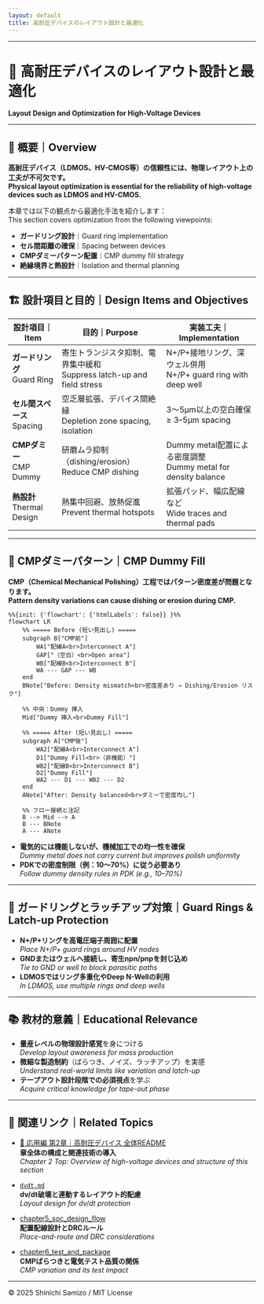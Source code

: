 ```yaml
---
layout: default
title: 高耐圧デバイスのレイアウト設計と最適化
---
```


---

# 📐 高耐圧デバイスのレイアウト設計と最適化
**Layout Design and Optimization for High-Voltage Devices**

---

## 📘 概要｜Overview

**高耐圧デバイス（LDMOS、HV-CMOS等）の信頼性には、物理レイアウト上の工夫が不可欠です。**  
**Physical layout optimization is essential for the reliability of high-voltage devices such as LDMOS and HV-CMOS.**

本章では以下の観点から最適化手法を紹介します：  
This section covers optimization from the following viewpoints:

- **ガードリング設計**｜Guard ring implementation  
- **セル間距離の確保**｜Spacing between devices  
- **CMPダミーパターン配置**｜CMP dummy fill strategy  
- **絶縁境界と熱設計**｜Isolation and thermal planning

---

## 🏗️ 設計項目と目的｜Design Items and Objectives

| 設計項目｜Item | 目的｜Purpose | 実装工夫｜Implementation |
|-------------|------------------|----------------------------|
| **ガードリング**<br>Guard Ring | 寄生トランジスタ抑制、電界集中緩和<br>Suppress latch-up and field stress | N+/P+接地リング、深ウェル併用<br>N+/P+ guard ring with deep well |
| **セル間スペース**<br>Spacing | 空乏層拡張、デバイス間絶縁<br>Depletion zone spacing, isolation | 3〜5μm以上の空白確保<br>≥ 3–5μm spacing |
| **CMPダミー**<br>CMP Dummy | 研磨ムラ抑制（dishing/erosion）<br>Reduce CMP dishing | Dummy metal配置による密度調整<br>Dummy metal for density balance |
| **熱設計**<br>Thermal Design | 熱集中回避、放熱促進<br>Prevent thermal hotspots | 拡張パッド、幅広配線など<br>Wide traces and thermal pads |

---

## 🧪 CMPダミーパターン｜CMP Dummy Fill

**CMP（Chemical Mechanical Polishing）工程ではパターン密度差が問題となります。**  
**Pattern density variations can cause dishing or erosion during CMP.**

```mermaid
%%{init: {'flowchart': {'htmlLabels': false}} }%%
flowchart LR
    %% ===== Before (短い見出し) =====
    subgraph B["CMP前"]
        WA["配線A<br>Interconnect A"]
        GAP["（空白）<br>Open area"]
        WB["配線B<br>Interconnect B"]
        WA --- GAP --- WB
    end
    BNote["Before: Density mismatch<br>密度差あり → Dishing/Erosion リスク"]

    %% 中央：Dummy 挿入
    Mid["Dummy 挿入<br>Dummy Fill"]

    %% ===== After (短い見出し) =====
    subgraph A["CMP後"]
        WA2["配線A<br>Interconnect A"]
        D1["Dummy Fill<br>（非機能）"]
        WB2["配線B<br>Interconnect B"]
        D2["Dummy Fill"]
        WA2 --- D1 --- WB2 --- D2
    end
    ANote["After: Density balanced<br>ダミーで密度均し"]

    %% フロー接続と注記
    B --> Mid --> A
    B --- BNote
    A --- ANote
```

- **電気的には機能しないが、機械加工での均一性を確保**  
  *Dummy metal does not carry current but improves polish uniformity*
- **PDKでの密度制限（例：10〜70%）に従う必要あり**  
  *Follow dummy density rules in PDK (e.g., 10–70%)*

---

## 🧯 ガードリングとラッチアップ対策｜Guard Rings & Latch-up Protection

- **N+/P+リングを高電圧端子周囲に配置**  
  *Place N+/P+ guard rings around HV nodes*
- **GNDまたはウェルへ接続し、寄生npn/pnpを封じ込め**  
  *Tie to GND or well to block parasitic paths*
- **LDMOSではリング多重化やDeep N-Wellの利用**  
  *In LDMOS, use multiple rings and deep wells*

---

## 📚 教材的意義｜Educational Relevance

- **量産レベルの物理設計感覚**を身につける  
  *Develop layout awareness for mass production*
- **微細な製造制約**（ばらつき、ノイズ、ラッチアップ）を実感  
  *Understand real-world limits like variation and latch-up*
- **テープアウト設計段階での必須視点**を学ぶ  
  *Acquire critical knowledge for tape-out phase*

---

## 🔗 関連リンク｜Related Topics

- [📘 応用編 第2章｜高耐圧デバイス 全体README](../d_chapter2_high_voltage_devices/README.md)  
  **章全体の構成と関連技術の導入**  
  *Chapter 2 Top: Overview of high-voltage devices and structure of this section*
  
- [`dvdt.md`](./dvdt.md)  
  **dv/dt破壊と連動するレイアウト的配慮**  
  *Layout design for dv/dt protection*

- [chapter5_soc_design_flow](../chapter5_soc_design_flow/)  
  **配置配線設計とDRCルール**  
  *Place-and-route and DRC considerations*

- [chapter6_test_and_package](../chapter6_test_and_package/)  
  **CMPばらつきと電気テスト品質の関係**  
  *CMP variation and its test impact*

---

© 2025 Shinichi Samizo / MIT License

